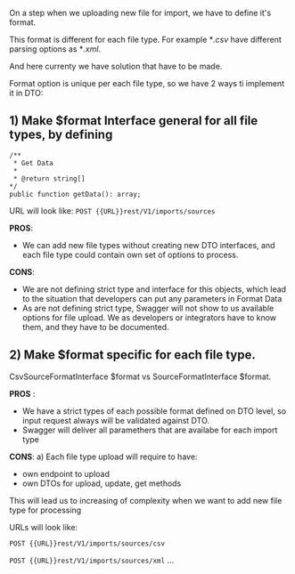 On a step when we uploading new file for import, we have to define it's format. 

This format is different for each file type. For example **.csv* have different parsing options as **.xml*.

And here currenty we have solution that have to be made.

Format option is unique per each file type, so we have 2 ways ti implement it in DTO:

## 1) Make $format Interface general for all file types, by defining

```
/**
 * Get Data
 *
 * @return string[]
*/
public function getData(): array;
```

URL will look like: `POST {{URL}}rest/V1/imports/sources`

**PROS**:
* We can add new file types without creating new DTO interfaces, and each file type could contain own set of options to process.

**CONS**:
* We are not defining strict type and interface for this objects, which lead to the situation that developers can put any parameters in Format Data
* As are not defining strict type, Swagger will not show to us available options for file upload. We as developers or integrators have to know them, and they have to be documented.


## 2) Make $format specific for each file type.

CsvSourceFormatInterface $format vs SourceFormatInterface $format.

**PROS** :
* We have a strict types of each possible format defined on DTO level, so input request always will be validated against DTO.
* Swagger will deliver all paramethers that are availabe for each import type

**CONS**: 
a) Each file type upload will require to have: 

* own endpoint to upload
* own DTOs for upload, update, get methods

This will lead us to increasing of complexity when we want to add new file type for processing

URLs will look like: 

`POST {{URL}}rest/V1/imports/sources/csv`

`POST {{URL}}rest/V1/imports/sources/xml`
...